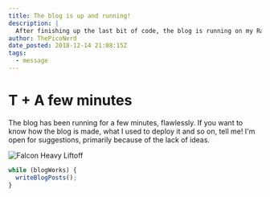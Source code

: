 ```yaml
---
title: The blog is up and running!
description: |
  After finishing up the last bit of code, the blog is running on my Raspberry Pi, and it's now available online!
author: ThePicoNerd
date_posted: 2018-12-14 21:08:15Z
tags:
  - message
---
```


# T + A few minutes

The blog has been running for a few minutes, flawlessly. If you want to know how the blog is made, what I used to deploy it and so on, tell me! I'm open for suggestions, primarily because of the lack of ideas.

![](https://images.unsplash.com/photo-1517976487492-5750f3195933?ixlib=rb-1.2.1&q=85&fm=jpg&crop=entropy&cs=srgb "Falcon Heavy Liftoff")

```javascript
while (blogWorks) {
  writeBlogPosts();
}
```
